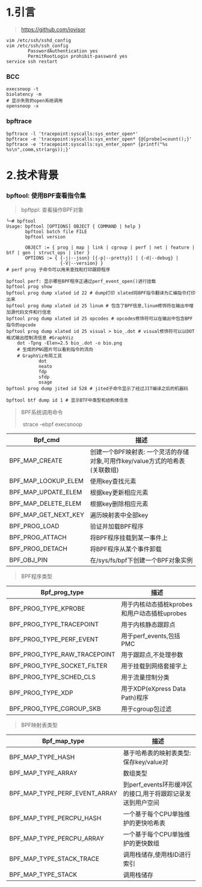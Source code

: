# 1.引言

> https://github.com/iovisor

```
vim /etc/ssh/sshd_config 
vim /etc/ssh/ssh_config 
		PasswordAuthentication yes
		PermitRootLogin prohibit-password yes
service ssh restart
```

### BCC

```
execsnoop -t
biolatency -m
# 显示失败的open系统调用
opensnoop -x 
```

### bpftrace

```
bpftrace -l 'tracepoint:syscalls:sys_enter_open*'
bpftrace -e 'tracepoint:syscalls:sys_enter_open* {@[probe]=count();}'
bpftrace -e 'tracepoint:syscalls:sys_enter_open* {printf("%s %s\n",comm,str(args));}'
```

# 2.技术背景

### bpftool: 使用BPF查看指令集

> bpftppl: 查看操作BPF对象

```
└─# bpftool       
Usage: bpftool [OPTIONS] OBJECT { COMMAND | help }
       bpftool batch file FILE
       bpftool version

       OBJECT := { prog | map | link | cgroup | perf | net | feature | btf | gen | struct_ops | iter }
       OPTIONS := { {-j|--json} [{-p|--pretty}] | {-d|--debug} |
                    {-V|--version} }
# perf prog 子命令可以用来查找和打印跟踪程序
```

```
bpftool perf: 显示哪些BPF程序正通过perf_event_open()进行挂载
bpftool prog show
bpftool prog dump xlated id 22 # dump打印 xlated将BPF指令翻译为汇编指令打印出来
bpftool prog dump xlated id 25 linum # 包含了BPF信息,linum修饰符在输出中增加源代码文件和行信息
bpftool prog dump xlated id 25 opcodes # opcodes修饰符可以在输出中包含BPF指令的opcode
bpftool prog dump xlated id 25 visual > bio_.dot # visual修饰符可以以DOT格式输出控制流信息 #GraphViz
	dot -Tpng -Elen=2.5 bio_.dot -o bio.png
	# 生成的PNG图片可以看到指令的流向
	# GraphViz布局工具
			dot
			neato
			fdp
			sfdp
			osage
bpftool prog dump jited id 528 # jited子命令显示了经过JIT编译之后的机器码
```

```
bpftool btf dump id 1 # 显示BTF中类型和结构体信息
```

> BPF系统调用命令
>
> ​	strace -ebpf execsnoop

| Bpf_cmd              | 描述                                                         |
| -------------------- | ------------------------------------------------------------ |
| BPF_MAP_CREATE       | 创建一个BPF映射表: 一个灵活的存储对象,可用作key/value方式的哈希表(关联数组) |
| BPF_MAP_LOOKUP_ELEM  | 使用key查找元素                                              |
| BPF_MAP_UPDATE_ELEM  | 根据key更新相应元素                                          |
| BPF_MAP_DELETE_ELEM  | 根据key删除相应元素                                          |
| BPF_MAP_GET_NEXT_KEY | 遍历映射表中全部key                                          |
| BPF_PROG_LOAD        | 验证并加载BPF程序                                            |
| BPF_PROG_ATTACH      | 将BPF程序挂载到某一事件上                                    |
| BPF_PROG_DETACH      | 将BPF程序从某个事件卸载                                      |
| BPF_OBJ_PIN          | 在/sys/fs/bpf下创建一个BPF对象实例                           |

> BPF程序类型

| Bpf_prog_type                | 描述                                         |
| ---------------------------- | -------------------------------------------- |
| BPF_PROG_TYPE_KPROBE         | 用于内核动态插桩kprobes和用户动态插桩uprobes |
| BPF_PROG_TYPE_TRACEPOINT     | 用于内核静态跟踪点                           |
| BPF_PROG_TYPE_PERF_EVENT     | 用于perf_events,包括PMC                      |
| BPF_PROG_TYPE_RAW_TRACEPOINT | 用于跟踪点,不处理参数                        |
| BPF_PROG_TYPE_SOCKET_FILTER  | 用于挂载到网络套接字上                       |
| BPF_PROG_TYPE_SCHED_CLS      | 用于流量控制分类                             |
| BPF_PROG_TYPE_XDP            | 用于XDP(eXpress Data Path)程序               |
| BPF_PROG_TYPE_CGROUP_SKB     | 用于cgroup包过滤                             |

> BPF映射表类型

| Bpf_map_type                  | 描述                                                       |
| ----------------------------- | ---------------------------------------------------------- |
| BPF_MAP_TYPE_HASH             | 基于哈希表的映射表类型: 保存key/value对                    |
| BPF_MAP_TYPE_ARRAY            | 数组类型                                                   |
| BPF_MAP_TYPE_PERF_EVENT_ARRAY | 到perf_events环形缓冲区的接口,用于将跟踪记录发送到用户空间 |
| BPF_MAP_TYPE_PERCPU_HASH      | 一个基于每个CPU单独维护的更快哈希表                        |
| BPF_MAP_TYPE_PERCPU_ARRAY     | 一个基于每个CPU单独维护的更快数组                          |
| BPF_MAP_TYPE_STACK_TRACE      | 调用栈储存,使用栈ID进行索引                                |
| BPF_MAP_TYPE_STACK            | 调用栈储存                                                 |

